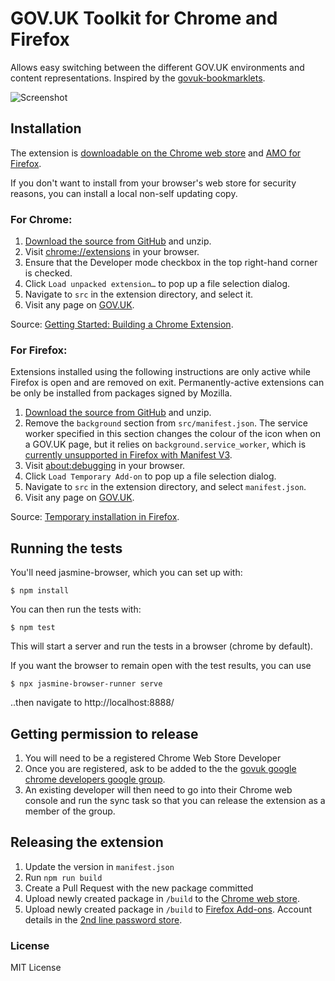 # GOV.UK Toolkit for Chrome and Firefox

Allows easy switching between the different GOV.UK environments and content representations. Inspired by the [govuk-bookmarklets](https://github.com/dsingleton/govuk-bookmarklets).

![Screenshot](docs/screenshots.gif)

## Installation

The extension is [downloadable on the Chrome web store](https://chrome.google.com/webstore/detail/govuk-toolkit/dclfaikcemljbaoagjnedmlppnbiljen) and [AMO for Firefox](https://addons.mozilla.org/en-GB/firefox/addon/govuk-browser-extension-ff/).

If you don't want to install from your browser's web store for security reasons, you can install a local non-self updating copy.

### For Chrome:

1. [Download the source from GitHub](https://github.com/alphagov/govuk-browser-extension/archive/main.zip) and unzip.
2. Visit [chrome://extensions](chrome://extensions) in your browser.
3. Ensure that the Developer mode checkbox in the top right-hand corner is checked.
4. Click `Load unpacked extension…` to pop up a file selection dialog.
5. Navigate to `src` in the extension directory, and select it.
6. Visit any page on [GOV.UK](https://www.gov.uk).

Source: [Getting Started: Building a Chrome Extension](https://developer.chrome.com/extensions/getstarted#unpacked).

### For Firefox:

Extensions installed using the following instructions are only active while Firefox
is open and are removed on exit. Permanently-active extensions can be only be
installed from packages signed by Mozilla.

1. [Download the source from GitHub](https://github.com/alphagov/govuk-browser-extension/archive/main.zip) and unzip.
2. Remove the `background` section from `src/manifest.json`. The service worker specified in this section changes the colour of the icon when on a GOV.UK page, but it relies on `background.service_worker`, which is [currently unsupported in Firefox with Manifest V3](https://bugzilla.mozilla.org/show_bug.cgi?id=1573659).
3. Visit [about:debugging](about:debugging) in your browser.
4. Click `Load Temporary Add-on` to pop up a file selection dialog.
5. Navigate to `src` in the extension directory, and select `manifest.json`.
6. Visit any page on [GOV.UK](https://www.gov.uk).

Source: [Temporary installation in Firefox](https://developer.mozilla.org/en-US/Add-ons/WebExtensions/Temporary_Installation_in_Firefox).

## Running the tests

You'll need jasmine-browser, which you can set up with:

```
$ npm install
```

You can then run the tests with:

```
$ npm test
```

This will start a server and run the tests in a browser (chrome by default).

If you want the browser to remain open with the test results, you can use

```
$ npx jasmine-browser-runner serve
```

..then navigate to http://localhost:8888/

## Getting permission to release
1. You will need to be a registered Chrome Web Store Developer
2. Once you are registered, ask to be added to the the [govuk google chrome developers google group](https://groups.google.com/a/digital.cabinet-office.gov.uk/g/google-chrome-developers).
3. An existing developer will then need to go into their Chrome web console and run the sync task so that you can release the extension as a member of the group.


## Releasing the extension

1. Update the version in `manifest.json`
2. Run `npm run build`
3. Create a Pull Request with the new package committed
4. Upload newly created package in `/build` to the [Chrome web store](https://chrome.google.com/webstore/devconsole/06b3913d-07a7-479e-94aa-05bb5b3cd44d/dclfaikcemljbaoagjnedmlppnbiljen/edit/package).
5. Upload newly created package in `/build` to [Firefox Add-ons](https://addons.mozilla.org/en-US/developers/addon/govuk-browser-extension-ff/versions/submit/). Account details in the [2nd line password store](https://github.com/alphagov/govuk-secrets/tree/master/pass/2ndline/firefox/add-ons).

### License

MIT License
